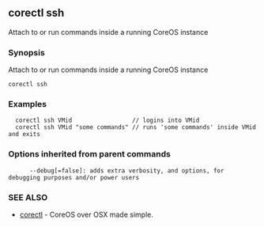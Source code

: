 ## corectl ssh

Attach to or run commands inside a running CoreOS instance

### Synopsis


Attach to or run commands inside a running CoreOS instance

```
corectl ssh
```

### Examples

```
  corectl ssh VMid                 // logins into VMid
  corectl ssh VMid "some commands" // runs 'some commands' inside VMid and exits
```

### Options inherited from parent commands

```
      --debug[=false]: adds extra verbosity, and options, for debugging purposes and/or power users
```

### SEE ALSO
* [corectl](corectl.md)	 - CoreOS over OSX made simple.

